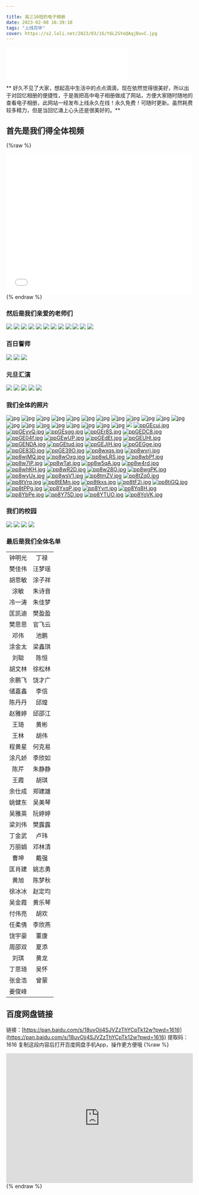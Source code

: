 ```yaml
---

title: 高三16班的电子相册
date: 2023-02-08 16:39:10
tags: "上线完毕"
cover: https://s2.loli.net/2023/03/16/t6L2SYoQAqjBuvC.jpg
---
```


<iframe frameborder="no" border="0" marginwidth="0" marginheight="0" width=330 height=86 src="//music.163.com/outchain/player?type=2&id=5240550&auto=1&height=66"></iframe>

**
好久不见了大家，想起高中生活中的点点滴滴，现在依然觉得很美好，所以出于对回忆相册的便捷性，于是我把高中电子相册做成了网站，方便大家随时随地的查看电子相册，此网站一经发布上线永久在线！永久免费！可随时更新。虽然耗费较多精力，但是当回忆涌上心头还是很美好的。**

## 首先是我们得全体视频

{%raw %}

<div style="position: relative; width:100%; height: 0; padding-bottom:75%; "><iframe src="//player.bilibili.com/player.html?aid=864055119&bvid=BV1Z54y1P7Az&cid=998414853&page=1" scrolling="no" border="0" frameborder="no" framespacing="0" allowfullscreen="true"
style="position: absolute; width: 100%; height: 100%; left: 0; top: 0;"></iframe></div>
{% endraw %}

### 然后是我们亲爱的老师们

![](https://s2.loli.net/2023/03/16/IDNlHBjtiQ36Xwp.jpg)
![](https://s2.loli.net/2023/03/16/DiG2Ja6s37myZkC.jpg)
![](https://s2.loli.net/2023/03/16/rXqV4vd5LYj7myE.jpg)
![](https://s2.loli.net/2023/03/16/rXqV4vd5LYj7myE.jpg)
![](https://s2.loli.net/2023/03/16/uoHkEOdRBnwNqjs.jpg)
![](https://s2.loli.net/2023/03/16/uoHkEOdRBnwNqjs.jpg)
![](https://s2.loli.net/2023/03/16/ZQJRdltrh3mNTHY.jpg)
![](https://s2.loli.net/2023/03/16/NZXT4VlBHDxWnyh.jpg)
![](https://s2.loli.net/2023/03/16/rKTp8ejzOEIt2LW.jpg)
![](https://s2.loli.net/2023/03/16/k9FN41lqVTH7d3Z.jpg)
![](https://s2.loli.net/2023/03/16/6VhtRSf5aKkBcFT.jpg)
![](https://s2.loli.net/2023/03/16/ntdz82xirI4OvT6.jpg)

### 百日誓师

![](https://s2.loli.net/2023/03/17/YskKLDArNZ5XIOU.jpg)
![](https://s2.loli.net/2023/03/17/gSt4LyNpkqVMzjB.jpg)
![](https://s2.loli.net/2023/03/17/tlsRmqFXxg17yHk.jpg)

### 元旦汇演

![](https://imgse.com/i/ppt68mV)
![](https://imgse.com/i/ppt6ckD)
![](https://imgse.com/i/ppt6GwT)
![](https://imgse.com/i/ppt6tkF)
![](https://imgse.com/i/ppt61O0)

### 我们全体的照片

![jpg](https://s2.loli.net/2023/03/17/yj5aXPY174swRLW.jpg)
![jpg](https://s2.loli.net/2023/03/17/s7HpB5R6VgGhF4D.jpg)
![jpg](https://s2.loli.net/2023/03/17/2V6EXFPr8wtGvLS.jpg)
![jpg](https://s2.loli.net/2023/03/17/ISLXz9dYTEmj5bV.jpg)
![jpg](https://s2.loli.net/2023/03/17/nHzlY14paG7LDcN.jpg)
![jpg](https://s2.loli.net/2023/03/17/OSRY3grMPHANclh.jpg)
![jpg](https://s2.loli.net/2023/03/17/TBH5V7Kib2hsDyw.jpg)
![jpg](https://s2.loli.net/2023/03/17/bwQ7OYSmen2ZyMN.jpg)
![jpg](https://s2.loli.net/2023/03/17/OEh2cZArY3RFLBw.jpg)
![jpg](https://s2.loli.net/2023/03/17/o8xl3ctGkQmVpKA.jpg)
![jpg](https://s2.loli.net/2023/03/17/NWbAmhniqwaoHFf.jpg)
![jpg](https://s2.loli.net/2023/03/17/LHx18gQutcdmyKU.jpg)
![jpg](https://s2.loli.net/2023/03/17/LmlioKedNSItMw3.jpg)
![jpg](https://s2.loli.net/2023/03/17/R61AiVrDeMwq4zE.jpg)
![jpg](https://s2.loli.net/2023/03/17/oR1LYnxagjUDZti.jpg)
![jpg](https://s2.loli.net/2023/03/17/14AUZXkzmQ6dxBM.jpg)
![jpg](https://s2.loli.net/2023/03/17/KiQGaLOse8ZfH4P.jpg)
![jpg](https://s2.loli.net/2023/03/17/nKWUDzXkCeBsb3I.jpg)
![jpg](https://s2.loli.net/2023/03/17/rvOqMKxRufoUG1h.jpg)
![jpg](https://s2.loli.net/2023/03/17/yj5aXPY174swRLW.jpg)
![](https://s1.ax1x.com/2023/03/17/ppGEcuj.jpg)
[![ppGEcuj.jpg](https://s1.ax1x.com/2023/03/17/ppGEcuj.jpg)](https://imgse.com/i/ppGEcuj)
[![ppGEyvQ.jpg](https://s1.ax1x.com/2023/03/17/ppGEyvQ.jpg)](https://imgse.com/i/ppGEyvQ)
[![ppGEsgg.jpg](https://s1.ax1x.com/2023/03/17/ppGEsgg.jpg)](https://imgse.com/i/ppGEsgg)
[![ppGEr8S.jpg](https://s1.ax1x.com/2023/03/17/ppGEr8S.jpg)](https://imgse.com/i/ppGEr8S)
[![ppGEDC8.jpg](https://s1.ax1x.com/2023/03/17/ppGEDC8.jpg)](https://imgse.com/i/ppGEDC8)
[![ppGE04f.jpg](https://s1.ax1x.com/2023/03/17/ppGE04f.jpg)](https://imgse.com/i/ppGE04f)
[![ppGEwUP.jpg](https://s1.ax1x.com/2023/03/17/ppGEwUP.jpg)](https://imgse.com/i/ppGEwUP)
[![ppGEdEt.jpg](https://s1.ax1x.com/2023/03/17/ppGEdEt.jpg)](https://imgse.com/i/ppGEdEt)
[![ppGEUHI.jpg](https://s1.ax1x.com/2023/03/17/ppGEUHI.jpg)](https://imgse.com/i/ppGEUHI)
[![ppGENDA.jpg](https://s1.ax1x.com/2023/03/17/ppGENDA.jpg)](https://imgse.com/i/ppGENDA)
[![ppGEtud.jpg](https://s1.ax1x.com/2023/03/17/ppGEtud.jpg)](https://imgse.com/i/ppGEtud)
[![ppGEJjH.jpg](https://s1.ax1x.com/2023/03/17/ppGEJjH.jpg)](https://imgse.com/i/ppGEJjH)
[![ppGEGge.jpg](https://s1.ax1x.com/2023/03/17/ppGEGge.jpg)](https://imgse.com/i/ppGEGge)
[![ppGE83D.jpg](https://s1.ax1x.com/2023/03/17/ppGE83D.jpg)](https://imgse.com/i/ppGE83D)
[![ppGE39O.jpg](https://s1.ax1x.com/2023/03/17/ppGE39O.jpg)](https://imgse.com/i/ppGE39O)
[![pp8wxqs.jpg](https://s1.ax1x.com/2023/03/16/pp8wxqs.jpg)](https://imgse.com/i/pp8wxqs)
[![pp8wvrj.jpg](https://s1.ax1x.com/2023/03/16/pp8wvrj.jpg)](https://imgse.com/i/pp8wvrj)
[![pp8wjMQ.jpg](https://s1.ax1x.com/2023/03/16/pp8wjMQ.jpg)](https://imgse.com/i/pp8wjMQ)
[![pp8wOxg.jpg](https://s1.ax1x.com/2023/03/16/pp8wOxg.jpg)](https://imgse.com/i/pp8wOxg)
[![pp8wLRS.jpg](https://s1.ax1x.com/2023/03/16/pp8wLRS.jpg)](https://imgse.com/i/pp8wLRS)
[![pp8wbPf.jpg](https://s1.ax1x.com/2023/03/16/pp8wbPf.jpg)](https://imgse.com/i/pp8wbPf)
[![pp8w7IP.jpg](https://s1.ax1x.com/2023/03/16/pp8w7IP.jpg)](https://imgse.com/i/pp8w7IP)
[![pp8wTat.jpg](https://s1.ax1x.com/2023/03/16/pp8wTat.jpg)](https://imgse.com/i/pp8wTat)
[![pp8w5qA.jpg](https://s1.ax1x.com/2023/03/16/pp8w5qA.jpg)](https://imgse.com/i/pp8w5qA)
[![pp8w4rd.jpg](https://s1.ax1x.com/2023/03/16/pp8w4rd.jpg)](https://imgse.com/i/pp8w4rd)
[![pp8whKH.jpg](https://s1.ax1x.com/2023/03/16/pp8whKH.jpg)](https://imgse.com/i/pp8whKH)
[![pp8wR2D.jpg](https://s1.ax1x.com/2023/03/16/pp8wR2D.jpg)](https://imgse.com/i/pp8wR2D)
[![pp8w28O.jpg](https://s1.ax1x.com/2023/03/16/pp8w28O.jpg)](https://imgse.com/i/pp8w28O)
[![pp8wgPK.jpg](https://s1.ax1x.com/2023/03/16/pp8wgPK.jpg)](https://imgse.com/i/pp8wgPK)
[![pp8wyUx.jpg](https://s1.ax1x.com/2023/03/16/pp8wyUx.jpg)](https://imgse.com/i/pp8wyUx)
[![pp8wsV1.jpg](https://s1.ax1x.com/2023/03/16/pp8wsV1.jpg)](https://imgse.com/i/pp8wsV1)
[![pp8tmZV.jpg](https://s1.ax1x.com/2023/03/16/pp8tmZV.jpg)](https://imgse.com/i/pp8tmZV)
[![pp8tZq0.jpg](https://s1.ax1x.com/2023/03/16/pp8tZq0.jpg)](https://imgse.com/i/pp8tZq0)
[![pp8tVrq.jpg](https://s1.ax1x.com/2023/03/16/pp8tVrq.jpg)](https://imgse.com/i/pp8tVrq)
[![pp8tEMn.jpg](https://s1.ax1x.com/2023/03/16/pp8tEMn.jpg)](https://imgse.com/i/pp8tEMn)
[![pp8tkxs.jpg](https://s1.ax1x.com/2023/03/16/pp8tkxs.jpg)](https://imgse.com/i/pp8tkxs)
[![pp8tF2j.jpg](https://s1.ax1x.com/2023/03/16/pp8tF2j.jpg)](https://imgse.com/i/pp8tF2j)
[![pp8tiGQ.jpg](https://s1.ax1x.com/2023/03/16/pp8tiGQ.jpg)](https://imgse.com/i/pp8tiGQ)
[![pp8tPPg.jpg](https://s1.ax1x.com/2023/03/16/pp8tPPg.jpg)](https://imgse.com/i/pp8tPPg)
[![pp8YxqP.jpg](https://s1.ax1x.com/2023/03/16/pp8YxqP.jpg)](https://imgse.com/i/pp8YxqP)
[![pp8Yvrt.jpg](https://s1.ax1x.com/2023/03/16/pp8Yvrt.jpg)](https://imgse.com/i/pp8Yvrt)
[![pp8Yq8H.jpg](https://s1.ax1x.com/2023/03/16/pp8Yq8H.jpg)](https://imgse.com/i/pp8Yq8H)
[![pp8YbPe.jpg](https://s1.ax1x.com/2023/03/16/pp8YbPe.jpg)](https://imgse.com/i/pp8YbPe)
[![pp8Y75D.jpg](https://s1.ax1x.com/2023/03/16/pp8Y75D.jpg)](https://imgse.com/i/pp8Y75D)
[![pp8YTUO.jpg](https://s1.ax1x.com/2023/03/16/pp8YTUO.jpg)](https://imgse.com/i/pp8YTUO)
[![pp8YoVK.jpg](https://s1.ax1x.com/2023/03/16/pp8YoVK.jpg)](https://imgse.com/i/pp8YoVK)

### 我们的校园

![](https://s2.loli.net/2023/03/16/rLXDSgkVadUItPF.jpg)
![](https://s2.loli.net/2023/03/16/xtuK6X5sh1P4BaQ.jpg)
![](https://s2.loli.net/2023/03/16/t6L2SYoQAqjBuvC.jpg)
![](https://s2.loli.net/2023/03/17/RtabAwUq1Co7gdV.jpg)

### 最后是我们全体名单

|     |     |
|:---:|:---:|
| 钟明光 | 丁禄  |
| 樊佳伟 | 汪梦瑶 |
| 胡思敏 | 涂子祥 |
| 涂敏  | 朱诗音 |
| 冷一涛 | 朱佳梦 |
| 匡凯迪 | 樊盈盈 |
| 樊思思 | 官飞云 |
| 邓伟  | 池鹏  |
| 涂金太 | 梁鑫琪 |
| 刘聪  | 陈恒  |
| 胡文林 | 徐松林 |
| 余鹏飞 | 饶才广 |
| 储嘉鑫 | 李信  |
| 陈丹丹 | 邱煌  |
| 赵雅婷 | 邱邵江 |
| 王琦  | 黄彬  |
| 王林  | 胡伟  |
| 程黄星 | 何克易 |
| 涂凡娇 | 李欣如 |
| 陈芹  | 朱静静 |
| 王霞  | 胡琪  |
| 余仕成 | 郑建雄 |
| 姚健东 | 吴美琴 |
| 吴雅英 | 阮婷婷 |
| 梁刘伟 | 樊露露 |
| 丁金武 | 卢玮  |
| 万丽娟 | 邓林清 |
| 曹坤  | 戴强  |
| 匡肖建 | 姚志勇 |
| 黄旭  | 陈梦秋 |
| 徐冰冰 | 赵定均 |
| 吴金霞 | 黄乐琴 |
| 付伟亮 | 胡欢  |
| 任柔倩 | 李欣燕 |
| 饶宇豪 | 董康  |
| 周邵双 | 夏添  |
| 刘琪  | 黄龙  |
| 丁思琦 | 吴怀  |
| 张金浩 | 曾蒙  |
| 姜俊峰 |     |

## 百度网盘链接

链接：[https://pan.baidu.com/s/18uvOjj4SJVZzThYCpTk12w?pwd=1616](https://pan.baidu.com/s/18uvOjj4SJVZzThYCpTk12w?pwd=1616)
提取码：1616
复制这段内容后打开百度网盘手机App，操作更方便哦
{%raw %}
<iframe height="350px" width="100%" src="https://form.antdv.com/r/64ba5849897900d6" frameborder="0" allowfullscreen></iframe>
{% endraw %}

